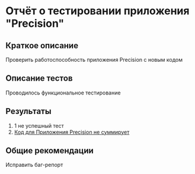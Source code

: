 # Отчёт о тестировании приложения "Precision"

## Краткое описание

Проверить работоспособность приложения Precision с новым кодом

## Описание тестов

Проводилось функциональное тестирование 

## Результаты

1. 1 не успешный тест
2. [Код для Приложения Precision не суммирует](https://github.com/YesPechenko/Precision/issues/1)

## Общие рекомендации

Исправить баг-репорт
